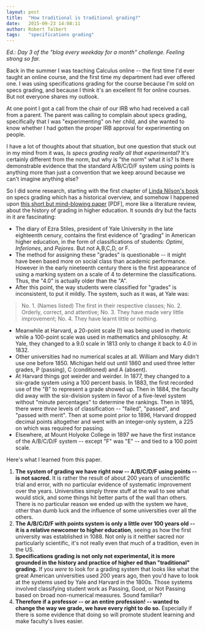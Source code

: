 ```yaml
---
layout: post
title:  "How traditional is traditional grading?"
date:   2015-09-23 14:08:11   
author: Robert Talbert
tags: 	"specifications grading"
---
```

_Ed.: Day 3 of the "blog every weekday for a month" challenge. Feeling strong so far._

Back in the summer I was teaching Calculus online -- the first time I'd ever taught an online course, and the first time my department had ever offered one. I was using specifications grading for the course because I'm sold on specs grading, and because I think it's an excellent fit for online courses. But not everyone shares my outlook. 

At one point I got a call from the chair of our IRB who had received a call from a parent. The parent was calling to complain about specs grading, specifically that I was "experimenting" on her child, and she wanted to know whether I had gotten the proper IRB approval for experimenting on people. 

I have a lot of thoughts about that situation, but one question that stuck out in my mind from it was, _Is specs grading really all that experimental?_ It's certainly different from the norm, but why is "the norm" what it is? Is there demonstrable evidence that the standard A/B/C/D/F system using points is anything more than just a convention that we keep around because we can't imagine anything else? 

So I did some research, starting with the first chapter of [Linda Nilson's book](http://smile.amazon.com/dp/1620362422) on specs grading which has a historical overview, and somehow I happened upon [this short but mind-blowing paper](http://www.indiana.edu/~educy520/sec6342/week_07/durm93.pdf) [PDF], more like a literature review, about the history of grading in higher education. It sounds dry but the facts in it are fascinating:

+ The diary of Ezra Stiles, president of Yale University in the late eighteenth cenury, contains the first evidence of "grading" in American higher education, in the form of classifications of students: _Optimi_, _Inferiones_, and _Pejores_. But not A,B,C,D, or F. 
+ The method for assigning these "grades" is questionable -- it might have been based more on social class than academic performance. However in the early nineteenth century there is the first appearance of using a marking system on a scale of 4 to determine the classifications. Thus, the "4.0" is actually older than the "A". 
+ After this point, the way students were classified for "grades" is inconsistent, to put it mildly. The system, such as it was, at Yale was: 

>No. 1. (Names listed) The first in their respective classes; No. 2. Orderly, correct, and attentive; No. 3. They have made very little improvement; No. 4. They have learnt little or nothing.

+ Meanwhile at Harvard, a 20-point scale (!) was being used in rhetoric while a 100-point scale was used in mathematics and philosophy. At Yale, they changed to a 9.0 scale in 1813 only to change it back to 4.0 in 1832. 
+ Other universities had no numerical scales at all. William and Mary didn't use one before 1850. Michigan held out until 1860 and used three letter grades, P (passing), C (conditioned) and A (absent). 
+ At Harvard things got weirder and weirder. In 1877, they changed to a six-grade system using a 100 percent basis. In 1883, the first recorded use of the "B" to represent a grade showed up. Then in 1884, the faculty did away with the six-division system in favor of a five-level system without "minute percentages" to determine the rankings. Then in 1895, there were _three_ levels of classification -- "failed", "passed", and "passed with merit". Then at some point prior to 1896, Harvard dropped decimal points altogether and went with an integer-only system, a 225 on which was required for passing. 
+ Elsewhere, at Mount Holyoke College in 1897 we have the first instance of the A/B/C/D/F system -- except "F" was "E" -- and tied to a 100 point scale. 

Here's what I learned from this paper. 

1. __The system of grading we have right now -- A/B/C/D/F using points -- is not sacred.__ It is rather the result of about 200 years of unscientific trial and error, with no particular evidence of systematic improvement over the years. Universities simply threw stuff at the wall to see what would stick, and some things hit better parts of the wall than others. There is no particular reason we ended up with the system we have, other than dumb luck and the influence of some universities over all the others. 
2. __The A/B/C/D/F with points system is only a little over 100 years old -- it is a relative newcomer to higher education__, seeing as how the first university was established in 1088. Not only is it neither sacred nor particularly scientific, it's not really even that much of a tradition, even in the US. 
3. __Specifications grading is not only not experimental, it is more grounded in the history and practice of higher ed than "traditional" grading.__ If you _were_ to look for a grading system that looks like what the great American universities used 200 years ago, then you'd have to look at the systems used by Yale and Harvard in the 1800s. Those systems involved classifying student work as Passing, Good, or Not Passing based on broad non-numerical measures. Sound familiar? 
4. __Therefore if a professor -- or an entire profession! -- wanted to change the way we grade, we have every right to do so.__ Especially if there is some evidence that doing so will promote student learning and make faculty's lives easier. 
